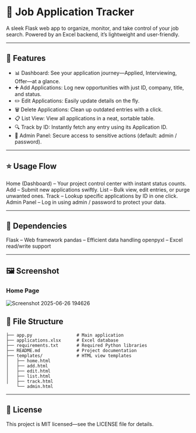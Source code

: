 # 🎯 Job Application Tracker
A sleek Flask web app to organize, monitor, and take control of your job search. Powered by an Excel backend, it’s lightweight and user-friendly.

---

## 🚀 Features
- 📊 Dashboard: See your application journey—Applied, Interviewing, Offer—at a glance.
- ➕ Add Applications: Log new opportunities with just ID, company, title, and status.
- ✏️ Edit Applications: Easily update details on the fly.
- 🗑️ Delete Applications: Clean up outdated entries with a click.
- 📋 List View: View all applications in a neat, sortable table.
- 🔍 Track by ID: Instantly fetch any entry using its Application ID.
- 👑 Admin Panel: Secure access to sensitive actions (default: admin / password).

---
## ⭐ Usage Flow
Home (Dashboard) – Your project control center with instant status counts.
Add – Submit new applications swiftly.
List – Bulk view, edit entries, or purge unwanted ones.
Track – Lookup specific applications by ID in one click.
Admin Panel – Log in using admin / password to protect your data.

---

## 🔧 Dependencies
Flask – Web framework
pandas – Efficient data handling
openpyxl – Excel read/write support  

---

## 🖼️ Screenshot

### Home Page

![Screenshot 2025-06-26 194626](https://github.com/user-attachments/assets/2fcc8658-20ab-459b-b6fc-5d6ac2999792)

## 📁 File Structure
```
├── app.py                 # Main application
├── applications.xlsx      # Excel database
├── requirements.txt       # Required Python libraries
├── README.md              # Project documentation
├── templates/             # HTML view templates
│   ├── home.html
│   ├── add.html
│   ├── edit.html
│   ├── list.html
│   ├── track.html
    └── admin.html
```

---

## 📜 License
This project is MIT licensed—see the LICENSE file for details.
